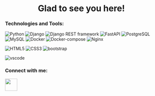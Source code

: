 <h1 align="center">Glad to see you here!</h1>

### Technologies and Tools:
![Python](https://img.shields.io/badge/Python-black?style=flat-square&logo=Python)
![Django](https://img.shields.io/badge/Django-black?style=flat-square&logo=Django)
![Django REST framework](https://img.shields.io/badge/Django--REST--framework-black?style=flat-square&logo=Django)
![FastAPI](https://img.shields.io/badge/FastAPI-black?style=flat-square&logo=FastAPI)
![PostgreSQL](https://img.shields.io/badge/PostgreSQL-black?style=flat-square&logo=PostgreSQL)
![MySQL](https://img.shields.io/badge/MySQL-black?style=flat-square&logo=MySQL)
![Docker](https://img.shields.io/badge/Docker-black?style=flat-square&logo=Docker)
![Docker-compose](https://img.shields.io/badge/Docker--compose-black?style=flat-square&logo=Docker)
![Nginx](https://img.shields.io/badge/Nginx-black?style=flat-square&logo=Nginx)

![HTML5](https://img.shields.io/badge/HTML5-black?style=flat-square&logo=HTML5)
![CSS3](https://img.shields.io/badge/CSS-black?style=flat-square&logo=CSS3)
![bootstrap](https://img.shields.io/badge/bootstrap-black?style=flat-square&logo=bootstrap)

![vscode](https://img.shields.io/badge/vscode-black?style=flat-square&logo=visual-studio-code)

### Connect with me:
<p align="left">
<a href="https://t.me/PivnoyFey" target="_blank">
  <img align="center" src="https://cdn.icon-icons.com/icons2/2699/PNG/512/telegram_logo_icon_168692.png" height="40" width="40" />
</a>
